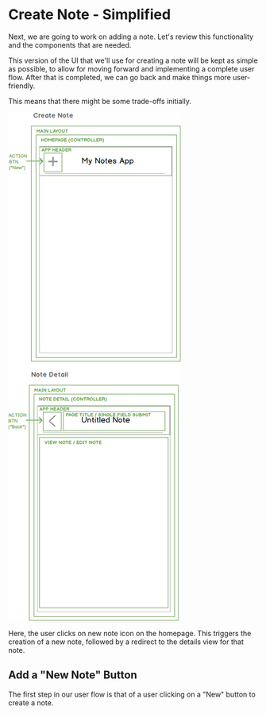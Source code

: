 # Create Note - Simplified

Next, we are going to work on adding a note.
Let's review this functionality and the components that are needed.

This version of the UI that we'll use for creating a note will be kept as simple as possible, to allow for moving forward and implementing a complete user flow.  After that is completed, we can go back and make things more user-friendly.

This means that there might be some trade-offs initially.


![Create Note - Simplified Version](images/create-note-simplified.png)


Here, the user clicks on new note icon on the homepage.  This triggers the creation of a new note, followed by a redirect to the details view for that note.

## Add a "New Note" Button
The first step in our user flow is that of a user clicking on a "New" button to create a note.


